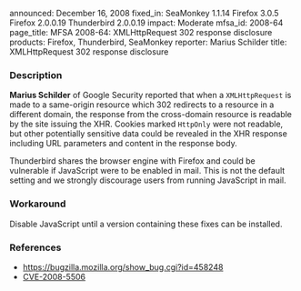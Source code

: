 announced: December 16, 2008
fixed_in: SeaMonkey 1.1.14
          Firefox 3.0.5
          Firefox 2.0.0.19
          Thunderbird 2.0.0.19
impact: Moderate
mfsa_id: 2008-64
page_title: MFSA 2008-64: XMLHttpRequest 302 response disclosure
products: Firefox, Thunderbird, SeaMonkey
reporter: Marius Schilder
title: XMLHttpRequest 302 response disclosure

<h3>Description</h3>

<p><strong>Marius Schilder</strong> of Google Security reported that
when a <code>XMLHttpRequest</code> is made to a same-origin resource
which 302 redirects to a resource in a different domain, the response
from the cross-domain resource is readable by the site issuing the
XHR.  Cookies marked <code>HttpOnly</code> were not readable, but
other potentially sensitive data could be revealed in the XHR response
including URL parameters and content in the response body.</p>

<p class="note">Thunderbird shares the browser engine with Firefox and
could be vulnerable if JavaScript were to be enabled in mail. This is
not the default setting and we strongly discourage users from running
JavaScript in mail.</p>

<h3>Workaround</h3>

<p>Disable JavaScript until a version containing these fixes can be
installed.</p>

<h3>References</h3>

<ul>
  <li><a href="https://bugzilla.mozilla.org/show_bug.cgi?id=458248">https://bugzilla.mozilla.org/show_bug.cgi?id=458248</a></li>
  <li><a class="ex-ref" href="http://cve.mitre.org/cgi-bin/cvename.cgi?name=CVE-2008-5506">CVE-2008-5506</a></li>
</ul>



